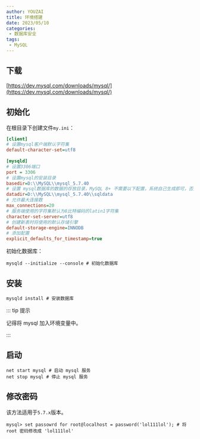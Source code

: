 ```yaml
---
author: YOUZAI
title: 环境搭建
date: 2023/05/10
categories:
 - 数据库安全
tags:
 - MySQL
---
```


## 下载

[https://dev.mysql.com/downloads/mysql/](https://dev.mysql.com/downloads/mysql/)

## 初始化

在根目录下创建文件`my.ini`：

```ini
[client]
# 设置mysql客户端默认字符集
default-character-set=utf8
 
[mysqld]
# 设置3306端口
port = 3306
# 设置mysql的安装目录
basedir=D:\\MySQL\\mysql_5.7.40
# 设置 mysql数据库的数据的存放目录，MySQL 8+ 不需要以下配置，系统自己生成即可，否则有可能报错
datadir=D:\\MySQL\\mysql_5.7.40\\sqldata
# 允许最大连接数
max_connections=20
# 服务端使用的字符集默认为8比特编码的latin1字符集
character-set-server=utf8
# 创建新表时将使用的默认存储引擎
default-storage-engine=INNODB
# 添加配置
explicit_defaults_for_timestamp=true
```

初始化数据库：

```shell
mysqld --initialize --console # 初始化数据库
```

## 安装

```shell
mysqld install # 安装数据库
```

::: tip 提示

记得将 mysql 加入环境变量中。

:::

## 启动

```shell
net start mysql # 启动 mysql 服务
net stop mysql # 停止 mysql 服务
```

## 修改密码

该方法适用于`5.7.x`版本。

```shell
mysql> set passowrd for root@localhost = password('lol111lol'); # 将 root 密码修改成 'lol111lol'
```
